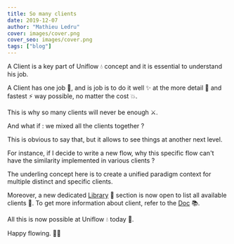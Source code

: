 ```yaml
---
title: So many clients
date: 2019-12-07
author: "Mathieu Ledru"
cover: images/cover.png
cover_seo: images/cover.png
tags: ["blog"]
---
```


A Client is a key part of Uniflow 💧 concept and it is essential to understand his job.

A Client has one job 🦄, and is job is to do it well ✨ at the more detail 🚀 and fastest ⚡️ way possible, no matter the cost 💥.

This is why so many clients will never be enough ⚔️.

And what if : we mixed all the clients together ?

This is obvious to say that, but it allows to see things at another next level.

For instance, if I decide to write a new flow, why this specific flow can't have the similarity implemented in various clients ?

The underling concept here is to create a unified paradigm context for multiple distinct and specific clients.

Moreover, a new dedicated [Library](https://uniflow.io/library) 📖 section is now open to list all available clients 🦄. To get more information about client, refer to the [Doc](https://uniflow.io/docs/concepts) 📚.

All this is now possible at Uniflow 💧 today 🚀.

Happy flowing. 🌟🎉
